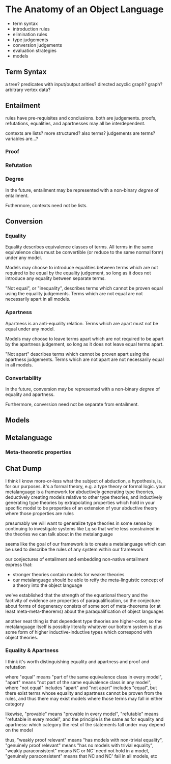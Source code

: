 # The Anatomy of an Object Language
* term syntax
* introduction rules
* elimination rules
* type judgements
* conversion judgements
* evaluation strategies
* models

## Term Syntax
a tree? predicates with input/output arities? directed acyclic graph? graph? arbitrary vertex data?

## Entailment
rules have pre-requisites and conclusions. both are judgements.
proofs, refutations, equalities, and apartnesses may all be interdependent.

contexts are lists? more structured? also terms? judgements are terms? variables are...?

### Proof

### Refutation

### Degree
In the future, entailment may be represented with a non-binary *degree* of entailment.

Futhermore, contexts need not be lists.

## Conversion
### Equality
Equality describes equivalence classes of terms.
All terms in the same equivalence class must be convertible (or reduce to the same normal form) under any model.

Models may choose to introduce equalities between terms which are not required to be equal by the equality judgement,
so long as it does not introduce any equality between separate terms.

"Not equal", or "inequality", describes terms which cannot be proven equal using the equality judgements.
Terms which are not equal are not necessarily apart in all models.

### Apartness
Apartness is an anti-equality relation.
Terms which are apart must not be equal under any model.

Models may choose to leave terms apart which are not required to be apart by the apartness judgement,
so long as it does not leave equal terms apart.

"Not apart" describes terms which cannot be proven apart using the apartness judgements.
Terms which are not apart are not necessarily equal in all models.

### Convertability
In the future, conversion may be represented with a non-binary *degree* of equality and apartness.

Furthermore, conversion need not be separate from entailment.

## Models

## Metalanguage

### Meta-theoretic properties

## Chat Dump
I think I know more-or-less what the subject of abduction, a hypothesis, is, for our purposes. it's a formal theory, e.g. a type theory or formal logic. your metalanguage is a framework for abductively generating type theories, deductively creating models relative to other type theories, and inductively generating type theories by extrapolating properties which hold in your specific model to be properties of an extension of your abductive theory where those properties are rules

presumably we will want to generalize type theories in some sense by continuing to investigate systems like Lq so that we're less constrained in the theories we can talk about in the metalanguage 

seems like the goal of our framework is to create a metalanguage which can be used to describe the rules of any system within our framework 

our conjectures of entailment and embedding non-native entailment express that:
* stronger theories contain models for weaker theories
* our metalanguage should be able to reify the meta-linguistic concept of a theory into the object language

we've established that the strength of the equational theory and the factivity of evidence are properties of paraqualification, so the conjecture about forms of degeneracy consists of some sort of meta-theorems (or at least meta-meta-theorems) about the paraqualification of object languages

another neat thing is that dependent type theories are higher-order, so the metalanguage itself is possibly literally whatever our bottom system is plus some form of higher inductive-inductive types which correspond with object theories.

### Equality & Apartness
I think it's worth distinguishing equality and apartness and proof and refutation

where "equal" means "part of the same equivalence class in every model", "apart" means "not part of the same equivalence class in any model", where "not equal" includes "apart" and "not apart" includes "equal", but there exist terms whose equality and apartness cannot be proven from the rules, and thus there may exist models where those terms may fall in either category

likewise, "provable" means "provable in every model", "refutable" means "refutable in every model", and the principle is the same as for equality and apartness: which category the rest of the statements fall under may depend on the model

thus, "weakly proof relevant" means "has models with non-trivial equality", "genuinely proof relevant" means "has no models with trivial equality", "weakly paraconsistent" means NC or NC' need not hold in a model, "genuinely paraconsistent" means that NC and NC'  fail in all models, etc
